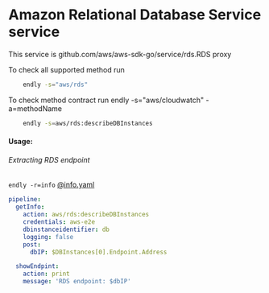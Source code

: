 # Amazon Relational Database Service service

This service is github.com/aws/aws-sdk-go/service/rds.RDS proxy 

To check all supported method run
```bash
    endly -s="aws/rds"
```

To check method contract run endly -s="aws/cloudwatch" -a=methodName
```bash
    endly -s=aws/rds:describeDBInstances
```

#### Usage:

###### Extracting RDS endpoint

```endly -r=info```
[@info.yaml](info.yaml)
```yaml
pipeline:
  getInfo:
    action: aws/rds:describeDBInstances
    credentials: aws-e2e
    dbinstanceidentifier: db
    logging: false
    post:
      dbIP: $DBInstances[0].Endpoint.Address

  showEndpint:
    action: print
    message: 'RDS endpoint: $dbIP'
```
